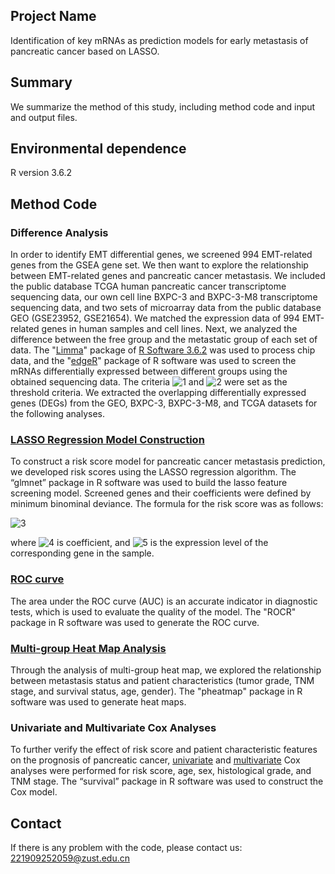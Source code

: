 ## Project Name
Identification of key mRNAs as prediction models for early metastasis of pancreatic cancer based on LASSO.
## Summary
We summarize the method of this study, including method code and input and output files.
## Environmental dependence
R version 3.6.2 
## Method Code
### Difference Analysis
In order to identify EMT differential genes, we screened 994 EMT-related genes from the GSEA gene set. We then want to explore the relationship between EMT-related genes and pancreatic cancer metastasis. We included the public database TCGA human pancreatic cancer transcriptome sequencing data, our own cell line BXPC-3 and BXPC-3-M8 transcriptome sequencing data, and two sets of microarray data from the public database GEO (GSE23952, GSE21654). We matched the expression data of 994 EMT-related genes in human samples and cell lines. Next, we analyzed the difference between the free group and the metastatic group of each set of data. The "[Limma](/1.limma/)" package of [R Software 3.6.2](https://www.r-project.org/)  was used to process chip data, and the "[edgeR](/1.edgeR/)" package of R software was used to screen the mRNAs differentially expressed between different groups using the obtained sequencing data. The criteria ![1](https://latex.codecogs.com/svg.image?%5Cleft%7C%20log%5C%20Fold%5C%20Change%5Cright%7C%3E1) and ![2](https://latex.codecogs.com/svg.image?P%5C%20value%3C0.05)  were set as the threshold criteria. We extracted the overlapping differentially expressed genes (DEGs) from the GEO, BXPC-3, BXPC-3-M8, and TCGA datasets for the following analyses.
### [LASSO Regression Model Construction](/2.lasso/)
To construct a risk score model for pancreatic cancer metastasis prediction, we developed risk scores using the LASSO regression algorithm. The “glmnet” package in R software was used to build the lasso feature screening model. Screened genes and their coefficients were defined by minimum binominal deviance. The formula for the risk score was as follows:

![3](https://latex.codecogs.com/svg.image?Risk%5C%20Score=%5Csum_%7Bi=1%7D%5E%7Bn%7DCoef_%7Bi%7D*x_%7Bi%7D)

where ![4](https://latex.codecogs.com/svg.image?Coef_%7Bi%7D) is coefficient, and ![5](https://latex.codecogs.com/svg.image?x_%7Bi%7D)  is the expression level of the corresponding gene in the sample.
### [ROC curve](/3.ROC/)
The area under the ROC curve (AUC) is an accurate indicator in diagnostic tests, which is used to evaluate the quality of the model. The "ROCR" package in R software was used to generate the ROC curve.
### [Multi-group Heat Map Analysis](/4.multi-group%20heat%20map%20analysis/)
Through the analysis of multi-group heat map, we explored the relationship between metastasis status and patient characteristics (tumor grade, TNM stage, and survival status, age, gender). The "pheatmap" package in R software was used to  generate heat maps.
### Univariate and Multivariate Cox Analyses
To further verify the effect of risk score and patient characteristic features on the prognosis of pancreatic cancer, [univariate](/5.Univariate%20Cox/) and [multivariate](/5.Multivariate%20cox/) Cox analyses were performed for risk score, age, sex, histological grade, and TNM stage. The “survival” package in R software was used to construct the Cox model.
## Contact
If there is any problem with the code, please contact us: 221909252059@zust.edu.cn

